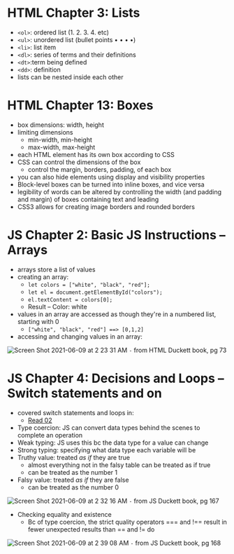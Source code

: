# HTML Chapter 3: Lists
- `<ol>`: ordered list (1. 2. 3. 4. etc)
- `<ul>`: unordered list (bullet points • • • •)
- `<li>`: list item
- `<dl>`: series of terms and their definitions
- `<dt>`:term being defined
- `<dd>`: definition
- lists can be nested inside each other

# HTML Chapter 13: Boxes
- box dimensions: width, height
- limiting dimensions
  - min-width, min-height
  - max-width, max-height
- each HTML element has its own box according to CSS
- CSS can control the dimensions of the box
  - control the margin, borders, padding, of each box
- you can also hide elements using display and visibility properties
- Block-level boxes can be turned into inline boxes, and vice versa
- legibility of words can be altered by controlling the width (and padding and margin) of boxes containing text and leading
- CSS3 allows for creating image borders and rounded borders

# JS Chapter 2: Basic JS Instructions – Arrays
- arrays store a list of values
- creating an array:
  - `let colors = ["white", "black", "red"];`
  - `let el = document.getElementById("colors");`
  - `el.textContent = colors[0];`
  - Result – Color: white
- values in an array are accessed as though they're in a numbered list, starting with 0
  - `["white", "black", "red"] ==> [0,1,2]`
- accessing and changing values in an array:

![Screen Shot 2021-06-09 at 2 23 31 AM](https://user-images.githubusercontent.com/53208269/121329038-b2485a80-c8c9-11eb-915c-46efc68b3633.png)
`-` from HTML Duckett book, pg 73

# JS Chapter 4: Decisions and Loops – Switch statements and on
- covered switch statements and loops in:
  - [Read 02](https://github.com/AnvayB/reading-notes/blob/main/class-02.md)
- Type coercion: JS can convert data types behind the scenes to complete an operation
- Weak typing: JS uses this bc the data type for a value can change
- Strong typing: specifying what data type each variable will be
- Truthy value: treated *as if* they are true
  - almost everything not in the falsy table can be treated as if true
  - can be treated as the number 1
- Falsy value: treated *as if* they are false
  - can be treated as the number 0

![Screen Shot 2021-06-09 at 2 32 16 AM](https://user-images.githubusercontent.com/53208269/121330483-e96b3b80-c8ca-11eb-9878-11f84b45c2cb.png)
`-` from JS Duckett book, pg 167

- Checking equality and existence
  - Bc of type coercion, the strict quality operators === and !== result in fewer unexpected results than == and != do

![Screen Shot 2021-06-09 at 2 39 08 AM](https://user-images.githubusercontent.com/53208269/121331596-df960800-c8cb-11eb-9549-b64eaee37605.png)
`-` from JS Duckett book, pg 168

